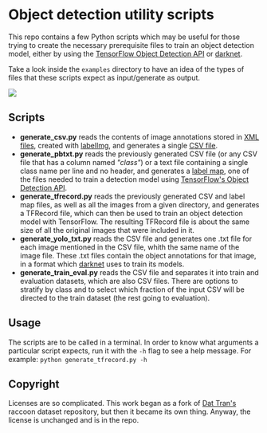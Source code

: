 # Object detection utility scripts

This repo contains a few Python scripts which may be useful for those trying to create the necessary prerequisite files to train an object detection model, either by using the [TensorFlow Object Detection API](https://github.com/tensorflow/models/tree/master/research/object_detection) or [darknet](https://github.com/alexeyab/darknet).

Take a look inside the `examples` directory to have an idea of the types of files that these scripts expect as input/generate as output.

![](diagram.svg)

## Scripts

* **generate_csv.py** reads the contents of image annotations stored in [XML files](examples/raccoon-197.xml), created with [labelImg](https://github.com/tzutalin/labelImg), and generates a single [CSV file](examples/raccoon_labels.csv).
* **generate_pbtxt.py** reads the previously generated CSV file (or any CSV file that has a column named _"class"_) or a text file containing a single class name per line and no header, and generates a [label map](examples/label_map.pbtxt), one of the files needed to train a detection model using [TensorFlow's Object Detection API](https://github.com/tensorflow/models/tree/master/research/object_detection).
* **generate_tfrecord.py** reads the previously generated CSV and label map files, as well as all the images from a given directory, and generates a TFRecord file, which can then be used to train an object detection model with TensorFlow. The resulting TFRecord file is about the same size of all the original images that were included in it.
* **generate_yolo_txt.py** reads the CSV file and generates one .txt file for each image mentioned in the CSV file, whith the same name of the image file. These .txt files contain the object annotations for that image, in a format which [darknet](https://pjreddie.com/darknet/yolo/) uses to train its models.
* **generate_train_eval.py** reads the CSV file and separates it into train and evaluation datasets, which are also CSV files. There are options to stratify by class and to select which fraction of the input CSV will be directed to the train dataset (the rest going to evaluation).

## Usage

The scripts are to be called in a terminal. In order to know what arguments a particular script expects, run it with the `-h` flag to see a help message. For example: `python generate_tfrecord.py -h`

## Copyright

Licenses are so complicated. This work began as a fork of [Dat Tran's](http://www.dat-tran.com/) raccoon dataset repository, but then it became its own thing. Anyway, the license is unchanged and is in the repo.
